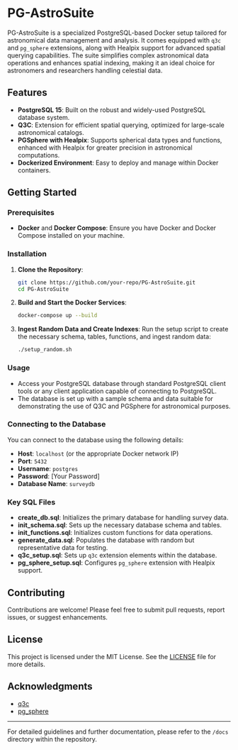 # PG-AstroSuite

PG-AstroSuite is a specialized PostgreSQL-based Docker setup tailored for astronomical data management and analysis. It comes equipped with `q3c` and `pg_sphere` extensions, along with Healpix support for advanced spatial querying capabilities. The suite simplifies complex astronomical data operations and enhances spatial indexing, making it an ideal choice for astronomers and researchers handling celestial data.

## Features

- **PostgreSQL 15**: Built on the robust and widely-used PostgreSQL database system.
- **Q3C**: Extension for efficient spatial querying, optimized for large-scale astronomical catalogs.
- **PGSphere with Healpix**: Supports spherical data types and functions, enhanced with Healpix for greater precision in astronomical computations.
- **Dockerized Environment**: Easy to deploy and manage within Docker containers.

## Getting Started

### Prerequisites

- **Docker** and **Docker Compose**: Ensure you have Docker and Docker Compose installed on your machine.

### Installation

1. **Clone the Repository**:
    ```bash
    git clone https://github.com/your-repo/PG-AstroSuite.git
    cd PG-AstroSuite
    ```

2. **Build and Start the Docker Services**:
    ```bash
    docker-compose up --build
    ```

3. **Ingest Random Data and Create Indexes**:
    Run the setup script to create the necessary schema, tables, functions, and ingest random data:
    ```bash
    ./setup_random.sh
    ```

### Usage

- Access your PostgreSQL database through standard PostgreSQL client tools or any client application capable of connecting to PostgreSQL.
- The database is set up with a sample schema and data suitable for demonstrating the use of Q3C and PGSphere for astronomical purposes.

### Connecting to the Database

You can connect to the database using the following details:

- **Host**: `localhost` (or the appropriate Docker network IP)
- **Port**: `5432`
- **Username**: `postgres`
- **Password**: [Your Password]
- **Database Name**: `surveydb`

### Key SQL Files

- **create_db.sql**: Initializes the primary database for handling survey data.
- **init_schema.sql**: Sets up the necessary database schema and tables.
- **init_functions.sql**: Initializes custom functions for data operations.
- **generate_data.sql**: Populates the database with random but representative data for testing.
- **q3c_setup.sql**: Sets up `q3c` extension elements within the database.
- **pg_sphere_setup.sql**: Configures `pg_sphere` extension with Healpix support.

## Contributing

Contributions are welcome! Please feel free to submit pull requests, report issues, or suggest enhancements.

## License

This project is licensed under the MIT License. See the [LICENSE](LICENSE) file for more details.

## Acknowledgments

- [q3c](https://github.com/segasai/q3c)
- [pg_sphere](https://github.com/postgrespro/pgsphere)

---

For detailed guidelines and further documentation, please refer to the `/docs` directory within the repository.
